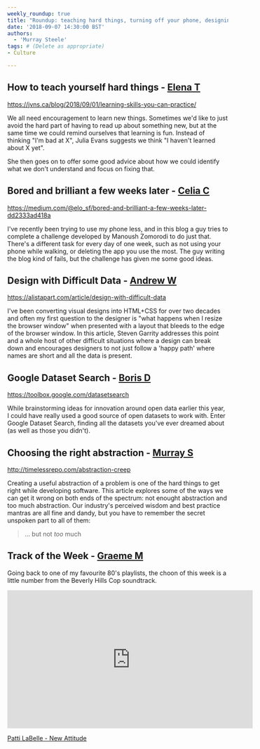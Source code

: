 ```yaml
---
weekly_roundup: true
title: "Roundup: teaching hard things, turning off your phone, designing with data, discovering open data, choosing abstractions"
date: '2018-09-07 14:30:00 BST'
authors:
  - 'Murray Steele'
tags: # (Delete as appropriate)
- Culture

---
```


## How to teach yourself hard things - [Elena T](/people#elena-tanasoiu)

https://jvns.ca/blog/2018/09/01/learning-skills-you-can-practice/

We all need encouragement to learn new things. Sometimes we'd like to
just avoid the hard part of having to read up about something new, but at the
same time we could remind ourselves that learning is fun. Instead of
thinking "I'm bad at X", Julia Evans suggests we think "I haven't learned
about X yet".

She then goes on to offer some good advice about how we could identify
what we don't understand and focus on fixing that.

## Bored and brilliant a few weeks later - [Celia C](/people#celia-collins)

https://medium.com/@elo_sf/bored-and-brilliant-a-few-weeks-later-dd2333ad418a

I've recently been trying to use my phone less, and in this blog a guy tries to
complete a challenge developed by Manoush Zomorodi to do just that. There's a
different task for every day of one week, such as not using your phone while
walking, or deleting the app you use the most. The guy writing the blog kind of
fails, but the challenge has given me some good ideas.

## Design with Difficult Data - [Andrew W](/people#andrew-white)

https://alistapart.com/article/design-with-difficult-data

I've been converting visual designs into HTML+CSS for over two decades and often
my first question to the designer is "what happens when I resize the browser
window" when presented with a layout that bleeds to the edge of the browser
window. In this article, Steven Garrity addresses this point and a whole host of
other difficult situations where a design can break down and encourages
designers to not just follow a 'happy path' where names are short and all the
data is present.

## Google Dataset Search - [Boris D](/people#boris-divjak)

https://toolbox.google.com/datasetsearch

While brainstorming ideas for innovation around open data earlier this year, I
could have really used a good source of open datasets to work with. Enter
Google Dataset Search, finding all the datasets you've ever dreamed about (as
well as those you didn't).

## Choosing the right abstraction - [Murray S](/peopel#murray-steele)

http://timelessrepo.com/abstraction-creep

Creating a useful abstraction of a problem is one of the hard things to get
right while developing software.  This article explores some of the ways we can
get it wrong on both ends of the spectrum: not enought abstraction and too much
abstraction.  Our industry's perceived wisdom and best practice mantras are all
fine and dandy, but you have to remember the secret unspoken part to all of
them:

> ... but not _too_ much

## Track of the Week - [Graeme M](/people#graeme-mccubbin)

Going back to one of my favourite 80's playlists, the choon of this week is a little number from the Beverly Hills Cop soundtrack.

<iframe width="560" height="315" src="https://www.youtube.com/embed/QWfZ5SZZ4xE" frameborder="0" allowfullscreen></iframe>

[Patti LaBelle - New Attitude](https://www.youtube.com/watch?v=QWfZ5SZZ4xE)
